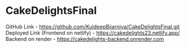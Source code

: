 # CakeDelightsFinal
GitHub Link - https://github.com/KuldeepBijarniya/CakeDelightsFinal.git
Deployed Link (Frontend on netlify) - https://cakedelights23.netlify.app/
Backend on render - https://cakedelights-backend.onrender.com

